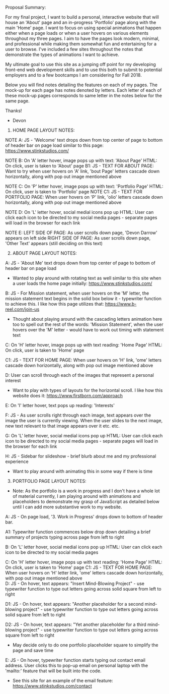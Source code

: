 Proposal Summary:

 For my final project, I want to build a personal, interactive website that will house an 'About' page and an in-progress 'Portfolio' page along with the main 'Home' page. I want to focus on using special animations that happen either when a page loads or when a user hovers on various elements throughout my three pages. I aim to have the pages look modern, minimal, and professional while making them somewhat fun and entertaining for a user to browse. I've included a few sites throughout the notes that demonstrate the types of animations I want to achieve.

 My ultimate goal to use this site as a jumping off point for my developing front-end web development skills and to use this both to submit to potential employers and to a few bootcamps I am considering for Fall 2018.

 Below you will find notes detailing the features on each of my pages. The mock-up for each page has notes denoted by letters. Each letter of each of these mock-up pages corresponds to same letter in the notes below for the same page.

Thanks!
- Devon


1. HOME PAGE LAYOUT NOTES:

NOTE A:
JS -
'Welcome' text drops down from top center of page to bottom of header bar on page load similar to this page: https://www.stinkstudios.com/

NOTE B:
On 'A' letter hover, image pops up with text: 'About Page'
HTML: On click, user is taken to 'About' page
  B1:
  JS -
  TEXT FOR ABOUT PAGE: Want to try when user hovers on 'A' link, 'bout Page' letters cascade down horizontally, along with pop out image mentioned above

NOTE C:
On 'P' letter hover, image pops up with text: 'Portfolio Page'
HTML: On click, user is taken to 'Portfolio' page
  NOTE C1:
  JS -
  TEXT FOR PORTFOLIO PAGE: When user hovers on 'P' link, 'olio' letters cascade down horizontally, along with pop out image mentioned above

NOTE D:
On 'L' letter hover, social medial icons pop up
HTML: User can click each icon to be directed to my social media pages - separate pages will load in the browser for each link

NOTE E:
LEFT SIDE OF PAGE: As user scrolls down page,  'Devon Darrow' appears on left side
RIGHT SIDE OF PAGE: As user scrolls down page, 'Other Text' appears (still deciding on this text)



2. ABOUT PAGE LAYOUT NOTES:

A:
JS -
'About Me' text drops down from top center of page to bottom of header bar on page load
 - Wanted to play around with rotating text as well similar to this site when a user loads the home page initially: https://www.stinkstudios.com/

B:
JS -
For Mission statement, when user hovers on the 'M' letter, the mission statement text begins in the solid box below it - typewriter function to achieve this. I like how this page utilizes that: https://www.b-reel.com/join-us
  - Thought about playing around with the cascading letters animation here too to spell out the rest of the words: 'Mission Statement', when the user hovers over the 'M' letter - would have to work out timing with statement text


C:
On 'H' letter hover, image pops up with text reading: 'Home Page'
HTML: On click, user is taken to 'Home' page

  C1:
  JS -
  TEXT FOR HOME PAGE: When user hovers on 'H' link, 'ome' letters cascade down horizontally, along with pop out image mentioned above


D:
User can scroll through each of the images that represent a personal interest
  - Want to play with types of layouts for the horizontal scroll. I like how this website does it: https://www.firstborn.com/approach

E:
On 'I' letter hover, text pops up reading: 'Interests'

F:
JS -
As user scrolls right through each image, text appears over the image the user is currently viewing. When the user slides to the next image, new text relevant to that image appears over it etc. etc.

G:
On 'L' letter hover, social medial icons pop up
HTML: User can click each icon to be directed to my social media pages - separate pages will load in the browser for each link

H:
JS -
Sidebar for slideshow - brief blurb about me and my professional experience
  - Want to play around with animating this in some way if there is time



3. PORTFOLIO PAGE LAYOUT NOTES:
- Note: As the portfolio is a work in progress and I don't have a whole lot of material currently, I am playing around with animations and placeholders to demonstrate my grasp of JavaScript as detailed below until I can add more substantive work to my website.

A:
JS  -
On page load, '3. Work in Progress' drops down to bottom of header bar.

  A1:
  Typewriter function commences below drop down detailing a brief summary of projects typing across page from left to right

B:
On 'L' letter hover, social medial icons pop up
  HTML: User can click each icon to be directed to my social media pages

C:
On 'H' letter hover, image pops up with text reading: 'Home Page'
  HTML: On click, user is taken to 'Home' page
    C1:
    JS -
    TEXT FOR HOME PAGE: When user hovers on 'H' letter link, 'ome' letters cascade down horizontally, with pop out image mentioned above  
D:
JS -
On hover, text appears: "Insert Mind-Blowing Project" - use typewriter function to type out letters going across solid square from left to right

D1:
JS -
On hover, text appears: "Another placeholder for a second mind-blowing project" - use typewriter function to type out letters going across solid square from left to right

D2:
JS -
On hover, text appears: "Yet another placeholder for a third mind-blowing project" - use typewriter function to type out letters going across square from left to right
  - May decide only to do one portfolio placeholder square to simplify the page and save time

E:
JS - 
On hover, typewriter function starts typing out contact email address. User clicks this to pop-up email on personal laptop with the 'mailto:' feature that will be built into the code.
  - See this site for an example of the email feature: https://www.stinkstudios.com/contact
